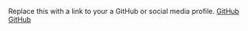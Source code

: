 Replace this with a link to your a GitHub or social media profile.
[GitHub](http://github.com)
[GitHub](http://github.com)
